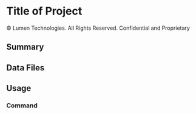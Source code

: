 # Title of Project

© Lumen Technologies.  All Rights Reserved.  Confidential and Proprietary

## Summary

## Data Files

## Usage

### Command 

